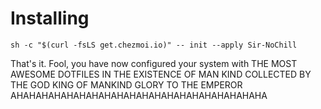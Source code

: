# Installing

`sh -c "$(curl -fsLS get.chezmoi.io)" -- init --apply Sir-NoChill`

That's it. Fool, you have now configured your system with THE MOST AWESOME
DOTFILES IN THE EXISTENCE OF MAN KIND COLLECTED BY THE GOD KING OF MANKIND GLORY
TO THE EMPEROR AHAHAHAHAHAHAHAHAHAHAHAHAHAHAHAHAHAHAHAHA
